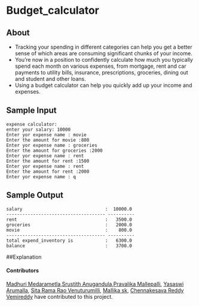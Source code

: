 # Budget_calculator

## About 
- Tracking your spending in different categories can help you get a better sense of which areas are consuming significant chunks of your income.
- You’re now in a position to confidently calculate how much you typically spend each month on various expenses, from mortgage, rent and car payments to utility bills, insurance, prescriptions,  groceries, dining out and student and other loans.
- Using a budget calculator can help you quickly add up your income and expenses. 


## Sample Input
```
expense calculator:                                                       
enter your salary: 10000                                                  
Enter yor expense name : movie                                            
Enter the amount for movie :800                                           
Enter yor expense name : groceries                                        
Enter the amount for groceries :2000                                      
Enter yor expense name : rent                                             
Enter the amount for rent :1500                                           
Enter yor expense name : rent                                             
Enter the amount for rent :2000                                           
Enter yor expense name : q 

```
## Sample Output
```
salary                               :  10000.0                           
------------------------------------- ----------                          
rent                                 :   3500.0                           
groceries                            :   2000.0                           
movie                                :    800.0                           
------------------------------------- ----------                          
total expend_inventory is            :   6300.0                           
balance                              :   3700.0 

```


##Explanation






#### Contributors
[Madhuri Medarametla](https://github.com/Madhuri-medarametla),[Srustith Anugandula](https://github.com/srustith-anugandula),[Pravalika Mallepalli](https://github.com/pravalika1295), [Yasaswi Arumalla](https://github.com/YasaswiArumalla), [Sita Rama Rao Venuturumilli](https://github.com/sitaramarao-v-s-v-s), [Mallika sk](https://github.com/mallika423), [Chennakesava Reddy Vemireddy](https://github.com/chennakesava111) have contributed to this project.
